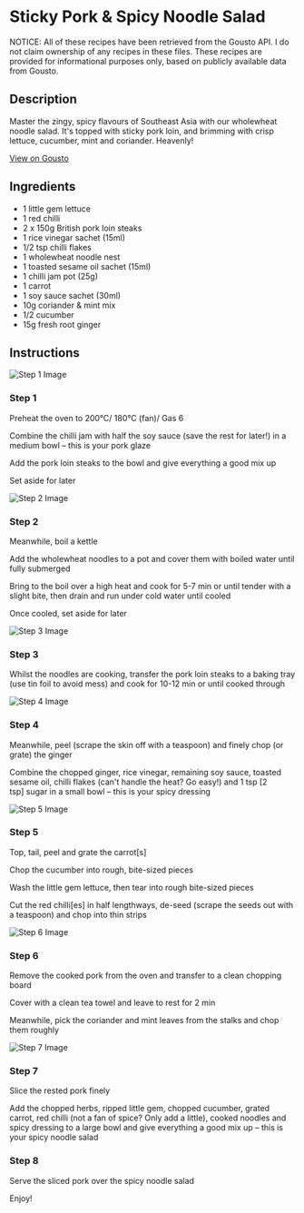 # Sticky Pork & Spicy Noodle Salad

NOTICE: All of these recipes have been retrieved from the Gousto API. I do not claim ownership of any recipes in these files. These recipes are provided for informational purposes only, based on publicly available data from Gousto.

## Description

Master the zingy, spicy flavours of Southeast Asia with our wholewheat noodle salad. It's topped with sticky pork loin, and brimming with crisp lettuce, cucumber, mint and coriander. Heavenly! 

[View on Gousto](https://www.gousto.co.uk/recipes/cookbook/sticky-pork-spicy-noodle-salad)

## Ingredients

- 1 little gem lettuce
- 1 red chilli
- 2 x 150g British pork loin steaks
- 1 rice vinegar sachet (15ml)
- 1/2 tsp chilli flakes
- 1 wholewheat noodle nest
- 1 toasted sesame oil sachet (15ml)
- 1 chilli jam pot (25g)
- 1 carrot
- 1 soy sauce sachet (30ml)
- 10g coriander & mint mix
- 1/2 cucumber
- 15g fresh root ginger

## Instructions

![Step 1 Image](https://production-media.gousto.co.uk/cms/recipe-step-image/step-1-1609257704479-x200.jpg)

### Step 1

Preheat the oven to 200°C/ 180°C (fan)/ Gas 6

Combine the chilli jam with half the soy sauce (save the rest for later!) in a medium bowl – this is your pork glaze

Add the pork loin steaks to the bowl and give everything a good mix up

Set aside for later

![Step 2 Image](https://production-media.gousto.co.uk/cms/recipe-step-image/step-2-1609257710489-x200.jpg)

### Step 2

Meanwhile, boil a kettle

Add the wholewheat noodles to a pot and cover them with boiled water until fully submerged

Bring to the boil over a high heat and cook for 5-7 min or until tender with a slight bite, then drain and run under cold water until cooled

Once cooled, set aside for later

![Step 3 Image](https://production-media.gousto.co.uk/cms/recipe-step-image/step-3-1609257726241-x200.jpg)

### Step 3

Whilst the noodles are cooking, transfer the pork loin steaks to a baking tray (use tin foil to avoid mess) and cook for 10-12 min or until cooked through

![Step 4 Image](https://production-media.gousto.co.uk/cms/recipe-step-image/step-4-1609257735084-x200.jpg)

### Step 4

Meanwhile, peel (scrape the skin off with a teaspoon) and finely chop (or grate) the ginger

Combine the chopped ginger, rice vinegar, remaining soy sauce, toasted sesame oil, chilli flakes (can't handle the heat? Go easy!) and 1 tsp <span class="text-danger">[2 tsp]</span> sugar in a small bowl – this is your spicy dressing

![Step 5 Image](https://production-media.gousto.co.uk/cms/recipe-step-image/step-5-1609257746219-x200.jpg)

### Step 5

Top, tail, peel and grate the carrot<span class="text-danger">[s]</span>

Chop the cucumber into rough, bite-sized pieces

Wash the little gem lettuce, then tear into rough bite-sized pieces

Cut the red chilli<span class="text-danger">[es]</span> in half lengthways, de-seed (scrape the seeds out with a teaspoon) and chop into thin strips

![Step 6 Image](https://production-media.gousto.co.uk/cms/recipe-step-image/step-6-1609257761037-x200.jpg)

### Step 6

Remove the cooked pork from the oven and transfer to a clean chopping board

Cover with a clean tea towel and leave to rest for 2 min

Meanwhile, pick the coriander and mint leaves from the stalks and chop them roughly

![Step 7 Image](https://production-media.gousto.co.uk/cms/recipe-step-image/step-7-1609257769767-x200.jpg)

### Step 7

Slice the rested pork finely

Add the chopped herbs, ripped little gem, chopped cucumber, grated carrot, red chilli (not a fan of spice? Only add a little), cooked noodles and spicy dressing to a large bowl and give everything a good mix up – this is your spicy noodle salad

### Step 8

Serve the sliced pork over the spicy noodle salad

Enjoy!

